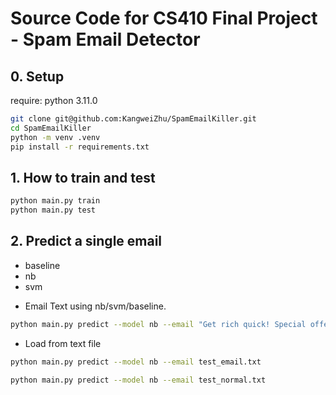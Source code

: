 # Source Code for CS410 Final Project - Spam Email Detector
## 0. Setup
require: python 3.11.0
```bash
git clone git@github.com:KangweiZhu/SpamEmailKiller.git
cd SpamEmailKiller
python -m venv .venv
pip install -r requirements.txt
```

## 1. How to train and test
```bash
python main.py train
python main.py test
```

## 2. Predict a single email
- baseline
- nb
- svm

* Email Text using nb/svm/baseline. 
```bash
python main.py predict --model nb --email "Get rich quick! Special offer!"
```

* Load from text file
```bash
python main.py predict --model nb --email test_email.txt
```
```bash
python main.py predict --model nb --email test_normal.txt
```
